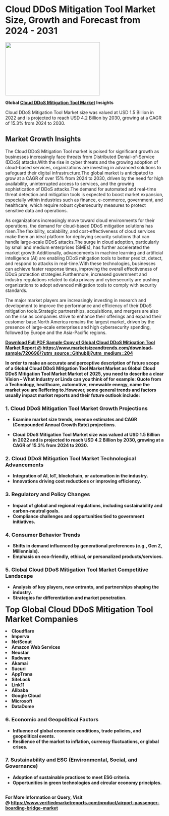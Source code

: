 <H1>Cloud DDoS Mitigation Tool Market Size, Growth and Forecast from 2024 - 2031</H1><img class="aligncenter size-medium wp-image-584254" src="https://thirdeyenews.in/wp-content/uploads/2024/09/Global-Market-Research-300x168.jpeg" alt="" width="300" height="168" /><p><strong>Global&nbsp;<a href="https://www.marketsizeandtrends.com/download-sample/720696/?utm_source=Github8j?utm_medium=204">Cloud DDoS Mitigation Tool Market</a> Insights</strong></p><p>Cloud DDoS Mitigation Tool Market size was valued at USD 1.5 Billion in 2022 and is projected to reach USD 4.2 Billion by 2030, growing at a CAGR of 15.3% from 2024 to 2030.</p><p><h2>Market Growth Insights</h2> <p>The Cloud DDoS Mitigation Tool market is poised for significant growth as businesses increasingly face threats from Distributed Denial-of-Service (DDoS) attacks.With the rise in cyber threats and the growing adoption of cloud-based services, organizations are investing in advanced solutions to safeguard their digital infrastructure.The global market is anticipated to grow at a CAGR of over 15% from 2024 to 2030, driven by the need for high availability, uninterrupted access to services, and the growing sophistication of DDoS attacks.The demand for automated and real-time threat detection and mitigation tools is expected to boost market expansion, especially within industries such as finance, e-commerce, government, and healthcare, which require robust cybersecurity measures to protect sensitive data and operations.</p> <p><strong><a href="#"></a></strong></p> <p>As organizations increasingly move toward cloud environments for their operations, the demand for cloud-based DDoS mitigation solutions has risen.The flexibility, scalability, and cost-effectiveness of cloud services make them an ideal platform for deploying security solutions that can handle large-scale DDoS attacks.The surge in cloud adoption, particularly by small and medium enterprises (SMEs), has further accelerated the market growth.Additionally, advancements in machine learning and artificial intelligence (AI) are enabling DDoS mitigation tools to better predict, detect, and respond to attacks in real-time.With these technologies, businesses can achieve faster response times, improving the overall effectiveness of DDoS protection strategies.Furthermore, increased government and industry regulations related to data privacy and cybersecurity are pushing organizations to adopt advanced mitigation tools to comply with security standards.</p> <p>The major market players are increasingly investing in research and development to improve the performance and efficiency of their DDoS mitigation tools.Strategic partnerships, acquisitions, and mergers are also on the rise as companies strive to enhance their offerings and expand their customer base.North America remains the largest market, driven by the presence of large-scale enterprises and high cybersecurity spending, followed by Europe and the Asia-Pacific regions.</p> <p><strong><a href="#"></p><p><span class=""><strong>Download Full PDF Sample Copy of Global Cloud DDoS Mitigation Tool Market Report</strong> @ <a href="https://www.marketsizeandtrends.com/download-sample/720696/?utm_source=Github8j?utm_medium=204" target="_blank">https://www.marketsizeandtrends.com/download-sample/720696/?utm_source=Github8j?utm_medium=204</a></span></p><p>In order to make an accurate and perceptive description of future scope of a Global&nbsp;Cloud DDoS Mitigation Tool Market Market as Global&nbsp;Cloud DDoS Mitigation Tool Market Market of 2025, you need to describe a clear Vision &ndash; What Industry or Linda can you think of for example: Quote from a Technology, healthcare, automotive, renewable energy, name the market you are Reffering to.However, some general trends and factors usually impact market reports and their future outlook include:</p><h3>1.&nbsp;<strong>Cloud DDoS Mitigation Tool Market Growth Projections</strong></h3><ul><li>Examine market size trends, revenue estimates and CAGR (Compounded Annual Growth Rate) projections.</li><li><p>Cloud DDoS Mitigation Tool Market size was valued at USD 1.5 Billion in 2022 and is projected to reach USD 4.2 Billion by 2030, growing at a CAGR of 15.3% from 2024 to 2030.</p></li></ul><h3>2.&nbsp;<strong>Cloud DDoS Mitigation Tool Market Technological Advancements</strong></h3><ul><li>Integration of AI, IoT, blockchain, or automation in the industry.</li><li>Innovations driving cost reductions or improving efficiency.</li></ul><h3>3.&nbsp;<strong>Regulatory and Policy Changes</strong></h3><ul><li>Impact of global and regional regulations, including sustainability and carbon-neutral goals.</li><li>Compliance challenges and opportunities tied to government initiatives.</li></ul><h3>4.&nbsp;<strong>Consumer Behavior Trends</strong></h3><ul><li>Shifts in demand influenced by generational preferences (e.g., Gen Z, Millennials).</li><li>Emphasis on eco-friendly, ethical, or personalized products/services.</li></ul><h3>5.&nbsp;<strong>Global Cloud DDoS Mitigation Tool Market Competitive Landscape</strong></h3><ul><li>Analysis of key players, new entrants, and partnerships shaping the industry.</li><li>Strategies for differentiation and market penetration.</li></ul><p data-pm-slice="1 1 []"><span style="color: inherit; font-family: inherit; font-size: 25px;">Top Global Cloud DDoS Mitigation Tool Market Companies</span></p><div class="" data-test-id=""><p><li>Cloudflare</li><li> Imperva</li><li> NetScout</li><li> Amazon Web Services</li><li> Neustar</li><li> Radware</li><li> Akamai</li><li> Sucuri</li><li> AppTrana</li><li> SiteLock</li><li> Link11</li><li> Alibaba</li><li> Google Cloud</li><li> Microsoft</li><li> DataDome</li></p></div><h3>6.&nbsp;<strong>Economic and Geopolitical Factors</strong></h3><ul><li>Influence of global economic conditions, trade policies, and geopolitical events.</li><li>Resilience of the market to inflation, currency fluctuations, or global crises.</li></ul><h3>7.&nbsp;<strong>Sustainability and ESG (Environmental, Social, and Governance)</strong></h3><ul><li>Adoption of sustainable practices to meet ESG criteria.</li><li>Opportunities in green technologies and circular economy principles.</li></ul><h2><strong style="font-size: 14px;">For More Information or Query, Visit @&nbsp;</strong><a style="background-color: #ffffff; font-size: 14px;" href="https://www.marketsizeandtrends.com/report/cloud-ddos-mitigation-tool-market/" target="_blank">https://www.verifiedmarketreports.com/product/airport-passenger-boarding-bridge-market</a></h2>